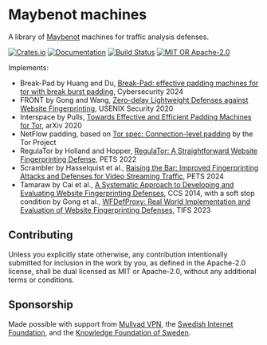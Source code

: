 # Maybenot machines

A library of [Maybenot](https://github.com/maybenot-io/maybenot) machines for
traffic analysis defenses.

[![Crates.io][crates-badge]][crates-url]
[![Documentation][docs-badge]][docs-url]
[![Build Status][tests-badge]][tests-url]
[![MIT OR Apache-2.0][license-badge]][license-url]

[crates-badge]: https://img.shields.io/crates/v/maybenot-machines.svg
[crates-url]: https://crates.io/crates/maybenot-machines
[docs-badge]: https://docs.rs/maybenot-machines/badge.svg
[docs-url]: https://docs.rs/maybenot-machines
[tests-badge]: https://github.com/maybenot-io/maybenot/actions/workflows/build-and-test.yml/badge.svg
[tests-url]: https://github.com/maybenot-io/maybenot/actions
[license-badge]: https://img.shields.io/crates/l/maybenot-machines
[license-url]: https://github.com/maybenot-io/maybenot/

Implements:

- Break-Pad by Huang and Du, [Break-Pad: effective padding machines for tor with
break burst
padding](https://cybersecurity.springeropen.com/articles/10.1186/s42400-024-00222-y),
Cybersecurity 2024
- FRONT by Gong and Wang, [Zero-delay Lightweight Defenses against Website
  Fingerprinting](https://www.usenix.org/conference/usenixsecurity20/presentation/gong),
  USENIX Security 2020
- Interspace by Pulls, [Towards Effective and Efficient Padding Machines for
  Tor](https://arxiv.org/abs/2011.13471), arXiv 2020
- NetFlow padding, based on [Tor spec: Connection-level
  padding](https://spec.torproject.org/padding-spec/connection-level-padding.html)
  by the Tor Project
- RegulaTor by Holland and Hopper, [RegulaTor: A Straightforward Website
  Fingerprinting
  Defense](https://petsymposium.org/popets/2022/popets-2022-0049.php), PETS 2022
- Scrambler by Hasselquist et al., [Raising the Bar: Improved Fingerprinting
  Attacks and Defenses for Video Streaming
  Traffic](https://petsymposium.org/popets/2024/popets-2024-0112.php), PETS 2024
- Tamaraw by Cai et al., [A Systematic Approach to Developing and Evaluating
  Website Fingerprinting
  Defenses](https://cypherpunks.ca/~iang/pubs/webfingerprint-ccs14.pdf), CCS
  2014, with a soft stop condition by Gong et al., [WFDefProxy: Real World
  Implementation and Evaluation of Website Fingerprinting
  Defenses](https://ieeexplore.ieee.org/document/10295524), TIFS 2023

## Contributing

Unless you explicitly state otherwise, any contribution intentionally submitted
for inclusion in the work by you, as defined in the Apache-2.0 license, shall be
dual licensed as MIT or Apache-2.0, without any additional terms or conditions.

## Sponsorship

Made possible with support from [Mullvad VPN](https://mullvad.net/), the
[Swedish Internet Foundation](https://internetstiftelsen.se/en/), and the
[Knowledge Foundation of Sweden](https://www.kks.se/en/start-en/).
